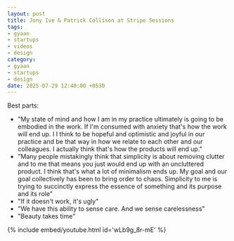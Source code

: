 ```yaml
---
layout: post
title: Jony Ive & Patrick Collison at Stripe Sessions
tags:
- gyaan
- startups
- videos
- design
category: 
- gyaan
- startups
- design
date: 2025-07-29 12:40:00 +0530
---
```


Best parts:
- "My state of mind and how I am in my practice ultimately is going to be embodied in the work. If I'm consumed with anxiety that's how the work will end up. I I think to be hopeful and optimistic and joyful in our practice and be that way in how we relate to each other and our colleagues. I actually think that's how the products will end up."
- "Many people mistakingly think that simplicity is about removing clutter and to me that means you just would end up with an uncluttered product. I think that's what a lot of minimalism ends up. My goal and our goal collectively has been to bring order to chaos. Simplicity to me is trying to succinctly express the essence of something and its purpose and its role"
- "If it doesn't work, it's ugly"
- "We have this ability to sense care. And we sense carelessness"
- "Beauty takes time"

{% include embed/youtube.html id='wLb9g_8r-mE' %}
